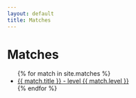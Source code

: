 ```yaml
---
layout: default
title: Matches
---
```


<h1>Matches</h1>
<ul>
  {% for match in site.matches %}
    <li>
      <a href="{{ match.url }}">{{ match.title }} - level {{ match.level }}</a>
    </li>
  {% endfor %}
</ul>
